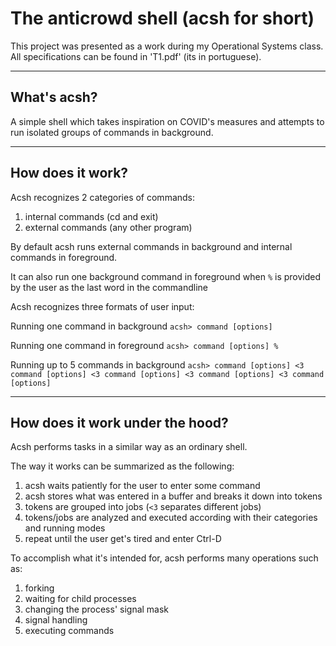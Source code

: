 # The anticrowd shell (acsh for short)

This project was presented as a work during my Operational Systems class. All specifications can be found in 'T1.pdf' (its in portuguese).

---

## What's acsh?

A simple shell which takes inspiration on COVID's measures and attempts to run isolated groups of commands in background.

---

## How does it work?

Acsh recognizes 2 categories of commands:
1. internal commands (cd and exit)
2. external commands (any other program)

By default acsh runs external commands in background and internal commands in foreground.

It can also run one background command in foreground when `%` is provided by the user as the last word in the commandline

Acsh recognizes three formats of user input:

Running one command in background
`acsh> command [options]`

Running one command in foreground
`acsh> command [options] %`

Running up to 5 commands in background
`acsh> command [options] <3 command [options] <3 command [options] <3 command [options] <3 command [options]`

---

## How does it work under the hood?

Acsh performs tasks in a similar way as an ordinary shell.

The way it works can be summarized as the following:
1. acsh waits patiently for the user to enter some command
2. acsh stores what was entered in a buffer and breaks it down into tokens
3. tokens are grouped into jobs (`<3` separates different jobs)
4. tokens/jobs are analyzed and executed according with their categories and running modes
5. repeat until the user get's tired and enter Ctrl-D

To accomplish what it's intended for, acsh performs many operations such as:
1. forking
2. waiting for child processes
3. changing the process' signal mask
4. signal handling
5. executing commands
